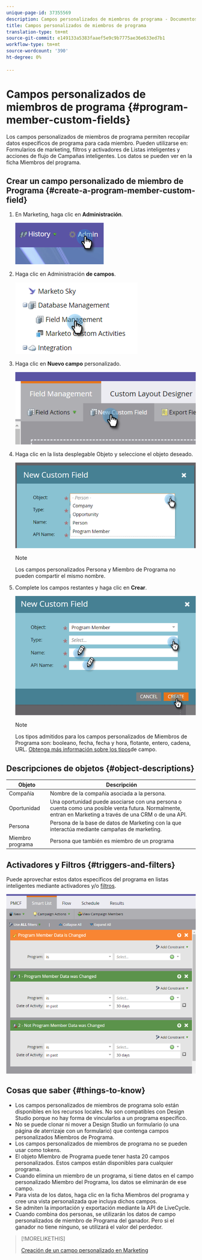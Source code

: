 ```yaml
---
unique-page-id: 37355569
description: Campos personalizados de miembros de programa - Documentos de marketing - Documentación del producto
title: Campos personalizados de miembros de programa
translation-type: tm+mt
source-git-commit: e149133a5383faaef5e9c9b7775ae36e633ed7b1
workflow-type: tm+mt
source-wordcount: '390'
ht-degree: 0%

---
```



# Campos personalizados de miembros de programa {#program-member-custom-fields}

Los campos personalizados de miembros de programa permiten recopilar datos específicos de programa para cada miembro. Pueden utilizarse en: Formularios de marketing, filtros y activadores de Listas inteligentes y acciones de flujo de Campañas inteligentes. Los datos se pueden ver en la ficha Miembros del programa.

## Crear un campo personalizado de miembro de Programa {#create-a-program-member-custom-field}

1. En Marketing, haga clic en **Administración**.

   ![](assets/one.png)

1. Haga clic en Administración **de campos**.

   ![](assets/two.png)

1. Haga clic en **Nuevo campo** personalizado.

   ![](assets/three.png)

1. Haga clic en la lista desplegable Objeto y seleccione el objeto deseado.

   ![](assets/four.png)

   >[!NOTE]
   >
   >Los campos personalizados Persona y Miembro de Programa no pueden compartir el mismo nombre.

1. Complete los campos restantes y haga clic en **Crear**.

   ![](assets/five.png)

   >[!NOTE]
   >
   >Los tipos admitidos para los campos personalizados de Miembros de Programa son: booleano, fecha, fecha y hora, flotante, entero, cadena, URL. [Obtenga más información sobre los tipos](http://docs.marketo.com/x/Wwgt)de campo.

## Descripciones de objetos {#object-descriptions}

| Objeto | Descripción |
|---|---|
| Compañía | Nombre de la compañía asociada a la persona. |
| Oportunidad | Una oportunidad puede asociarse con una persona o cuenta como una posible venta futura. Normalmente, entran en Marketing a través de una CRM o de una API. |
| Persona | Persona de la base de datos de Marketing con la que interactúa mediante campañas de marketing. |
| Miembro programa | Persona que también es miembro de un programa |

## Activadores y Filtros {#triggers-and-filters}

Puede aprovechar estos datos específicos del programa en listas inteligentes mediante [](http://docs.marketo.com/x/PoAR)activadores y/o [filtros](http://docs.marketo.com/x/2YAI).

![](assets/six.png)

## Cosas que saber {#things-to-know}

* Los campos personalizados de miembros de programa solo están disponibles en los recursos locales. No son compatibles con Design Studio porque no hay forma de vincularlos a un programa específico.
* No se puede clonar ni mover a Design Studio un formulario (o una página de aterrizaje con un formulario) que contenga campos personalizados Miembros de Programa.
* Los campos personalizados de miembros de programa no se pueden usar como tokens.
* El objeto Miembro de Programa puede tener hasta 20 campos personalizados. Estos campos están disponibles para cualquier programa.
* Cuando elimina un miembro de un programa, si tiene datos en el campo personalizado Miembro del Programa, los datos se eliminarán de ese campo.
* Para vista de los datos, haga clic en la ficha Miembros del programa y cree una vista personalizada que incluya dichos campos.
* Se admiten la importación y exportación mediante [](http://docs.marketo.com/x/egAk)la [](http://developers.marketo.com/)API de LiveCycle.
* Cuando combina dos personas, se utilizarán los datos de campo personalizados de miembro de Programa del ganador. Pero si el ganador no tiene ninguno, se utilizará el valor del perdedor.

>[!MORELIKETHIS]
>
>[Creación de un campo personalizado en Marketing](../../../../product-docs/administration/field-management/create-a-custom-field-in-marketo.md)

